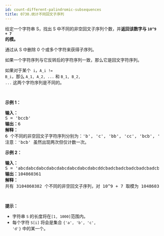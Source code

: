 ```yaml
---
id: count-different-palindromic-subsequences
title: 0730.统计不同回文子序列
---
```

给定一个字符串 S，找出 S 中不同的非空回文子序列个数，并**返回该数字与 <code>10^9 + 7 </code>的模。**

通过从 S 中删除 0 个或多个字符来获得子序列。

如果一个字符序列与它反转后的字符序列一致，那么它是回文字符序列。

如果对于某个  <code>i</code>，<code>A_i != B_i</code>，那么 <code>A_1, A_2, ...</code> 和 <code>B_1, B_2, ...</code> 这两个字符序列是不同的。

 

**示例 1：**


<pre><strong>输入：</strong><br/>S = &#39;bccb&#39;<br/><strong>输出：</strong>6<br/><strong>解释：</strong><br/>6 个不同的非空回文子字符序列分别为：&#39;b&#39;, &#39;c&#39;, &#39;bb&#39;, &#39;cc&#39;, &#39;bcb&#39;, &#39;bccb&#39;。<br/>注意：&#39;bcb&#39; 虽然出现两次但仅计数一次。<br/></pre>

**示例 2：**


<pre><strong>输入：</strong><br/>S = &#39;abcdabcdabcdabcdabcdabcdabcdabcddcbadcbadcbadcbadcbadcbadcbadcba&#39;<br/><strong>输出：</strong>104860361<br/><strong>解释：</strong><br/>共有 3104860382 个不同的非空回文子序列，对 10^9 + 7 取模为 104860361。<br/></pre>

 

**提示：**


- 字符串 <code>S</code> 的长度将在<code>[1, 1000]</code>范围内。
- 每个字符 <code>S[i]</code> 将会是集合 <code>{&#39;a&#39;, &#39;b&#39;, &#39;c&#39;, &#39;d&#39;}</code> 中的某一个。

 
